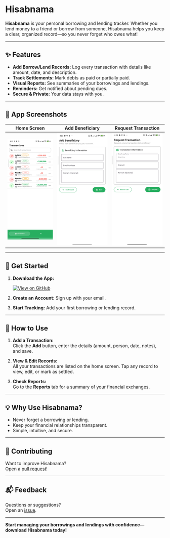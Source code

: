 # Hisabnama

**Hisabnama** is your personal borrowing and lending tracker. Whether you lend money to a friend or borrow from someone, Hisabnama helps you keep a clear, organized record—so you never forget who owes what!

---

## ✨ Features

- **Add Borrow/Lend Records:** Log every transaction with details like amount, date, and description.
- **Track Settlements:** Mark debts as paid or partially paid.
- **Visual Reports:** See summaries of your borrowings and lendings.
- **Reminders:** Get notified about pending dues.
- **Secure & Private:** Your data stays with you.

---

## 📱 App Screenshots

| Home Screen | Add Beneficiary | Request Transaction |
|:-----------:|:---------------:|:-------------------:|
| <img src="images/home.png" alt="Home" width="250"/> | <img src="images/add_beneficiary.png" alt="Add Record" width="250"/> | <img src="images/add_trnx.png" alt="Reports" width="250"/> |

---

## 🚀 Get Started

1. **Download the App:**

    [![View on GitHub](https://img.shields.io/badge/Download%20From-GitHub-181717?logo=github&style=for-the-badge)](https://github.com/apurboislam/Hisabnama/raw/refs/heads/main/v1.0.apk)

2. **Create an Account:** Sign up with your email.
3. **Start Tracking:** Add your first borrowing or lending record.

---

## 📖 How to Use

1. **Add a Transaction:**  
    Click the **Add** button, enter the details (amount, person, date, notes), and save.

2. **View & Edit Records:**  
    All your transactions are listed on the home screen. Tap any record to view, edit, or mark as settled.

3. **Check Reports:**  
    Go to the **Reports** tab for a summary of your financial exchanges.

---

## 💡 Why Use Hisabnama?

- Never forget a borrowing or lending.
- Keep your financial relationships transparent.
- Simple, intuitive, and secure.

---

## 🤝 Contributing

Want to improve Hisabnama?  
Open a <a href="https://github.com/apurboislam/Hisabnama/pulls">pull request</a>!

---

## 📬 Feedback

Questions or suggestions?  
Open an [issue](https://github.com/apurboislam/Hisabnama/issues).

---

**Start managing your borrowings and lendings with confidence—download Hisabnama today!**